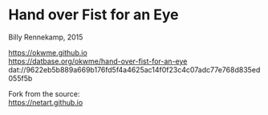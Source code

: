 # Hand over Fist for an Eye
Billy Rennekamp, 2015

https://okwme.github.io  
https://datbase.org/okwme/hand-over-fist-for-an-eye  
dat://9622eb5b889a669b176fd5f4a4625ac14f0f23c4c07adc77e768d835ed055f5b  

Fork from the source:  
https://netart.github.io